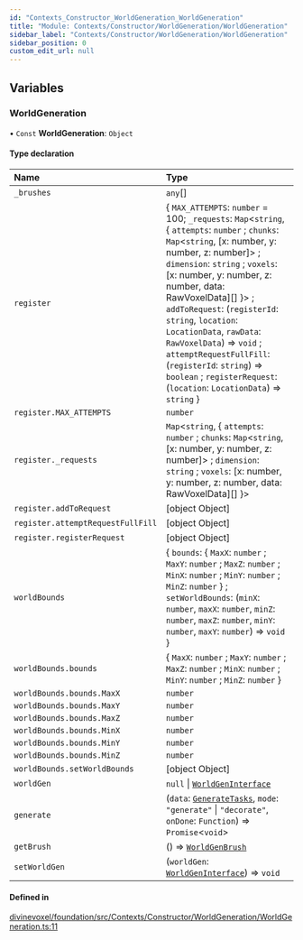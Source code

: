 ```yaml
---
id: "Contexts_Constructor_WorldGeneration_WorldGeneration"
title: "Module: Contexts/Constructor/WorldGeneration/WorldGeneration"
sidebar_label: "Contexts/Constructor/WorldGeneration/WorldGeneration"
sidebar_position: 0
custom_edit_url: null
---
```


## Variables

### WorldGeneration

• `Const` **WorldGeneration**: `Object`

#### Type declaration

| Name | Type |
| :------ | :------ |
| `_brushes` | `any`[] |
| `register` | \{ `MAX_ATTEMPTS`: `number` = 100; `_requests`: `Map`\<`string`, \{ `attempts`: `number` ; `chunks`: `Map`\<`string`, [x: number, y: number, z: number]\> ; `dimension`: `string` ; `voxels`: [x: number, y: number, z: number, data: RawVoxelData][]  }\> ; `addToRequest`: (`registerId`: `string`, `location`: `LocationData`, `rawData`: `RawVoxelData`) => `void` ; `attemptRequestFullFill`: (`registerId`: `string`) => `boolean` ; `registerRequest`: (`location`: `LocationData`) => `string`  } |
| `register.MAX_ATTEMPTS` | `number` |
| `register._requests` | `Map`\<`string`, \{ `attempts`: `number` ; `chunks`: `Map`\<`string`, [x: number, y: number, z: number]\> ; `dimension`: `string` ; `voxels`: [x: number, y: number, z: number, data: RawVoxelData][]  }\> |
| `register.addToRequest` | [object Object] |
| `register.attemptRequestFullFill` | [object Object] |
| `register.registerRequest` | [object Object] |
| `worldBounds` | \{ `bounds`: \{ `MaxX`: `number` ; `MaxY`: `number` ; `MaxZ`: `number` ; `MinX`: `number` ; `MinY`: `number` ; `MinZ`: `number`  } ; `setWorldBounds`: (`minX`: `number`, `maxX`: `number`, `minZ`: `number`, `maxZ`: `number`, `minY`: `number`, `maxY`: `number`) => `void`  } |
| `worldBounds.bounds` | \{ `MaxX`: `number` ; `MaxY`: `number` ; `MaxZ`: `number` ; `MinX`: `number` ; `MinY`: `number` ; `MinZ`: `number`  } |
| `worldBounds.bounds.MaxX` | `number` |
| `worldBounds.bounds.MaxY` | `number` |
| `worldBounds.bounds.MaxZ` | `number` |
| `worldBounds.bounds.MinX` | `number` |
| `worldBounds.bounds.MinY` | `number` |
| `worldBounds.bounds.MinZ` | `number` |
| `worldBounds.setWorldBounds` | [object Object] |
| `worldGen` | ``null`` \| [`WorldGenInterface`](Interfaces_WorldGen_WorldGen_types.md#worldgeninterface) |
| `generate` | (`data`: [`GenerateTasks`](Types_Tasks_types.md#generatetasks), `mode`: ``"generate"`` \| ``"decorate"``, `onDone`: `Function`) => `Promise`\<`void`\> |
| `getBrush` | () => [`WorldGenBrush`](../classes/Contexts_Constructor_Tools_WorldGenBrush.WorldGenBrush.md) |
| `setWorldGen` | (`worldGen`: [`WorldGenInterface`](Interfaces_WorldGen_WorldGen_types.md#worldgeninterface)) => `void` |

#### Defined in

[divinevoxel/foundation/src/Contexts/Constructor/WorldGeneration/WorldGeneration.ts:11](https://github.com/lucasdamianjohnson/DivineVoxelEngine/blob/596fa7391478620ed460dfb4856ff0a763b91c49/divinevoxel/foundation/src/Contexts/Constructor/WorldGeneration/WorldGeneration.ts#L11)
